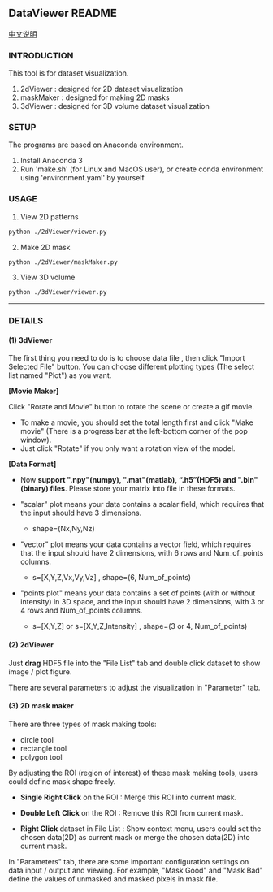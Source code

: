 ## DataViewer README  
[中文说明](https://github.com/estonshi/DataViewer/blob/master/README-zh.md)

### INTRODUCTION
This tool is for dataset visualization.

1. 2dViewer : designed for 2D dataset visualization
2. maskMaker : designed for making 2D masks
3. 3dViewer : designed for 3D volume dataset visualization

### SETUP
The programs are based on Anaconda environment.

1. Install Anaconda 3
2. Run 'make.sh' (for Linux and MacOS user), or create conda environment using 'environment.yaml' by yourself

### USAGE

1. View 2D patterns

```bash
python ./2dViewer/viewer.py
```

2. Make 2D mask

```bash
python ./2dViewer/maskMaker.py
```

3. View 3D volume

```bash
python ./3dViewer/viewer.py
```

---

### DETAILS

#### (1) 3dViewer

The first thing you need to do is to choose data file , then click "Import Selected File" button. You can choose different plotting types (The select list named "Plot") as you want.

**[Movie Maker]**

Click "Rorate and Movie" button to rotate the scene or create a gif movie. 

* To make a movie, you should set the total length first and click "Make movie" (There is a progress bar at the left-bottom corner of the pop window). 
* Just click "Rotate" if you only want a rotation view of the model.

**[Data Format]**

* Now **support ".npy"(numpy), ".mat"(matlab), “.h5”(HDF5) and ".bin"(binary) files**. Please store your matrix into file in these formats.
	 
* "scalar" plot means your data contains a scalar field, which requires that the input should have 3 dimensions.
	* shape=(Nx,Ny,Nz)
* "vector" plot means your data contains a vector field, which requires that the input should have 2 dimensions, with 6 rows and Num_of_points columns.
	* s=[X,Y,Z,Vx,Vy,Vz] , shape=(6, Num\_of\_points)
* "points plot" means your data contains a set of points (with or without intensity) in 3D space, and the input should have 2 dimensions, with 3 or 4 rows and Num_of_points columns.
	* s=[X,Y,Z] or s=[X,Y,Z,Intensity] , shape=(3 or 4, Num\_of\_points)

#### (2) 2dViewer

Just **drag** HDF5 file into the "File List" tab and double click dataset to show image / plot figure.

There are several parameters to adjust the visualization in "Parameter" tab.

#### (3) 2D mask maker

There are three types of mask making tools:

* circle tool
* rectangle tool
* polygon tool

By adjusting the ROI (region of interest) of these mask making tools, users could define mask shape freely.

* **Single Right Click** on the ROI : Merge this ROI into current mask.

* **Double Left Click** on the ROI : Remove this ROI from current mask.

* **Right Click** dataset in File List : Show context menu, users could set the chosen data(2D) as current mask or merge the chosen data(2D) into current mask.

In "Parameters" tab, there are some important configuration settings on data input / output and viewing. For example, "Mask Good" and "Mask Bad" define the values of unmasked and masked pixels in mask file.